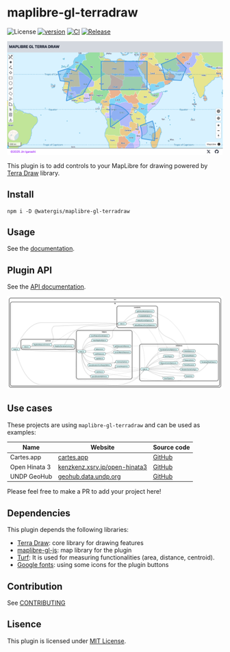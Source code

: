 # maplibre-gl-terradraw

![License](https://img.shields.io/github/license/watergis/maplibre-gl-terradraw)
[![version](https://img.shields.io/npm/v/@watergis/maplibre-gl-terradraw.svg)](https://www.npmjs.com/package/@watergis/maplibre-gl-terradraw)
[![CI](https://github.com/watergis/maplibre-gl-terradraw/actions/workflows/ci.yml/badge.svg)](https://github.com/watergis/maplibre-gl-terradraw/actions/workflows/ci.yml)
[![Release](https://github.com/watergis/maplibre-gl-terradraw/actions/workflows/release.yml/badge.svg)](https://github.com/watergis/maplibre-gl-terradraw/actions/workflows/release.yml)

![plugin-overview.webp](./static/assets/plugin-overview.webp)

This plugin is to add controls to your MapLibre for drawing powered by [Terra Draw](https://github.com/JamesLMilner/terra-draw) library.

## Install

```shell
npm i -D @watergis/maplibre-gl-terradraw
```

## Usage

See the [documentation](https://terradraw.water-gis.com/).

## Plugin API

See the [API documentation](https://watergis.github.io/maplibre-gl-terradraw/).

![dependency-graph.svg](./dependency-graph.svg)

## Use cases

These projects are using `maplibre-gl-terradraw` and can be used as examples:

| Name          | Website                                                                | Source code                                        |
| ------------- | ---------------------------------------------------------------------- | -------------------------------------------------- |
| Cartes.app    | [cartes.app](https://cartes.app)                                       | [GitHub](https://github.com/cartesapp/cartes)      |
| Open Hinata 3 | [kenzkenz.xsrv.jp/open-hinata3](https://kenzkenz.xsrv.jp/open-hinata3) | [GitHub](https://github.com/kenzkenz/open-hinata3) |
| UNDP GeoHub   | [geohub.data.undp.org](https://geohub.data.undp.org/)                  | [GitHub](https://github.com/UNDP-Data/geohub)      |

Please feel free to make a PR to add your project here!

## Dependencies

This plugin depends the following libraries:

- [Terra Draw](https://github.com/JamesLMilner/terra-draw): core library for drawing features
- [maplibre-gl-js](https://github.com/maplibre/maplibre-gl-js): map library for the plugin
- [Turf](https://github.com/Turfjs/turf): It is used for measuring functionalities (area, distance, centroid).
- [Google fonts](https://fonts.google.com/icons): using some icons for the plugin buttons

## Contribution

See [CONTRIBUTING](./CONTRIBUTING.md)

## Lisence

This plugin is licensed under [MIT License](./LICENSE).
